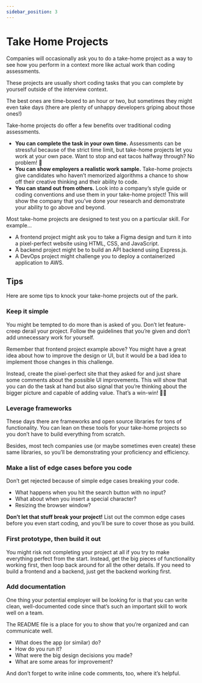 ```yaml
---
sidebar_position: 3
---
```


# Take Home Projects

Companies will occasionally ask you to do a take-home project as a way to see how you perform in a context more like actual work than coding assessments.

These projects are usually short coding tasks that you can complete by yourself outside of the interview context.

The best ones are time-boxed to an hour or two, but sometimes they might even take days (there are plenty of unhappy developers griping about those ones!)

Take-home projects do offer a few benefits over traditional coding assessments.

- **You can complete the task in your own time.** Assessments can be stressful because of the strict time limit, but take-home projects let you work at your own pace. Want to stop and eat tacos halfway through? No problem! 🌮
- **You can show employers a realistic work sample.** Take-home projects give candidates who haven’t memorized algorithms a chance to show off their creative thinking and their ability to code.
- **You can stand out from others.** Look into a company’s style guide or coding conventions and use them in your take-home project! This will show the company that you’ve done your research and demonstrate your ability to go above and beyond.

Most take-home projects are designed to test you on a particular skill. For example...

- A frontend project might ask you to take a Figma design and turn it into a pixel-perfect website using HTML, CSS, and JavaScript.
- A backend project might be to build an API backend using Express.js.
- A DevOps project might challenge you to deploy a containerized application to AWS.

## Tips

Here are some tips to knock your take-home projects out of the park.

### Keep it simple

You might be tempted to do more than is asked of you. Don’t let feature-creep derail your project. Follow the guidelines that you’re given and don’t add unnecessary work for yourself.

Remember that frontend project example above? You might have a great idea about how to improve the design or UI, but it would be a bad idea to implement those changes in this challenge.

Instead, create the pixel-perfect site that they asked for and just share some comments about the possible UI improvements. This will show that you can do the task at hand but also signal that you’re thinking about the bigger picture and capable of adding value. That’s a win-win! 🤝🏾

### Leverage frameworks

These days there are frameworks and open source libraries for tons of functionality. You can lean on these tools for your take-home projects so you don’t have to build everything from scratch.

Besides, most tech companies use (or maybe sometimes even create) these same libraries, so you’ll be demonstrating your proficiency and efficiency.

### Make a list of edge cases before you code

Don’t get rejected because of simple edge cases breaking your code.

- What happens when you hit the search button with no input?
- What about when you insert a special character?
- Resizing the browser window?

**Don’t let that stuff break your project!** List out the common edge cases before you even start coding, and you’ll be sure to cover those as you build.

### First prototype, then build it out

You might risk not completing your project at all if you try to make everything perfect from the start. Instead, get the big pieces of functionality working first, then loop back around for all the other details. If you need to build a frontend and a backend, just get the backend working first.

### Add documentation

One thing your potential employer will be looking for is that you can write clean, well-documented code since that’s such an important skill to work well on a team.

The README file is a place for you to show that you’re organized and can communicate well.

- What does the app (or similar) do?
- How do you run it?
- What were the big design decisions you made?
- What are some areas for improvement?

And don’t forget to write inline code comments, too, where it’s helpful.
